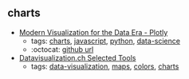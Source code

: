 charts 
---
* [Modern Visualization for the Data Era - Plotly](https://plot.ly/)
    * tags: [charts](../tags/charts.md), [javascript](../tags/javascript.md), [python](../tags/python.md), [data-science](../tags/data-science.md)
    * :octocat: [github url](https://github.com/plotly/plotly.js/)
* [Datavisualization.ch Selected Tools](http://selection.datavisualization.ch/)
    * tags: [data-visualization](../tags/data-visualization.md), [maps](../tags/maps.md), [colors](../tags/colors.md), [charts](../tags/charts.md)
